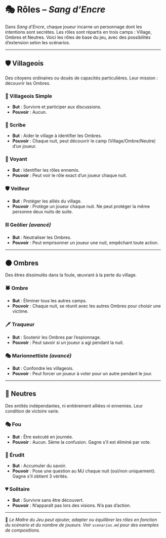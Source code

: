 # 🎭 Rôles – *Sang d’Encre*

Dans *Sang d’Encre*, chaque joueur incarne un personnage dont les intentions sont secrètes. Les rôles sont répartis en trois camps : Village, Ombres et Neutres. Voici les rôles de base du jeu, avec des possibilités d’extension selon les scénarios.

---

## 🛡️ Villageois

Des citoyens ordinaires ou doués de capacités particulières. Leur mission : découvrir les Ombres.

### 👤 Villageois Simple

* **But** : Survivre et participer aux discussions.
* **Pouvoir** : Aucun.

### 📖 Scribe

* **But** : Aider le village à identifier les Ombres.
* **Pouvoir** : Chaque nuit, peut découvrir le camp (Village/Ombre/Neutre) d’un joueur.

### 🔮 Voyant

* **But** : Identifier les rôles ennemis.
* **Pouvoir** : Peut voir le rôle exact d’un joueur chaque nuit.

### 🛡️ Veilleur

* **But** : Protéger les alliés du village.
* **Pouvoir** : Protège un joueur chaque nuit. Ne peut protéger la même personne deux nuits de suite.

### ⛓️ Geôlier *(avancé)*

* **But** : Neutraliser les Ombres.
* **Pouvoir** : Peut emprisonner un joueur une nuit, empêchant toute action.

---

## 🌑 Ombres

Des êtres dissimulés dans la foule, œuvrant à la perte du village.

### 🕷️ Ombre

* **But** : Éliminer tous les autres camps.
* **Pouvoir** : Chaque nuit, se réunit avec les autres Ombres pour choisir une victime.

### 🗡️ Traqueur

* **But** : Soutenir les Ombres par l’espionnage.
* **Pouvoir** : Peut savoir si un joueur a agi pendant la nuit.

### 🎭 Marionnettiste *(avancé)*

* **But** : Confondre les villageois.
* **Pouvoir** : Peut forcer un joueur à voter pour un autre pendant le jour.

---

## 🎲 Neutres

Des entités indépendantes, ni entièrement alliées ni ennemies. Leur condition de victoire varie.

### 🎭 Fou

* **But** : Être exécuté en journée.
* **Pouvoir** : Aucun. Sème la confusion. Gagne s’il est éliminé par vote.

### 📜 Érudit

* **But** : Accumuler du savoir.
* **Pouvoir** : Pose une question au MJ chaque nuit (oui/non uniquement). Gagne s’il obtient 3 vérités.

### 💔 Solitaire

* **But** : Survivre sans être découvert.
* **Pouvoir** : N’apparaît pas lors des visions. N’a pas d’action.

---

📝 *Le Maître du Jeu peut ajouter, adapter ou équilibrer les rôles en fonction du scénario et du nombre de joueurs. Voir `scenarios.md` pour des exemples de compositions.*

